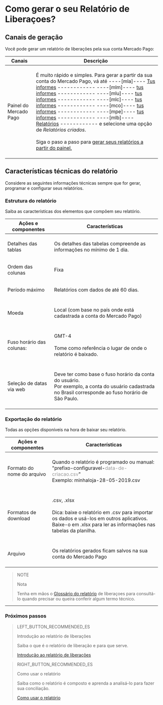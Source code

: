 # Como gerar o seu Relatório de Liberaçoes?


## Canais de geração

Você pode gerar um relatório de liberações pela sua conta Mercado Pago:

| Canais | Descrição |
| ------- | ----------- |
| Painel do Mercado Pago | <br/>É muito rápido e simples. Para gerar a partir da sua conta do Mercado Pago, vá até ----[mla]---- [Tus informes](https://www.mercadopago.com.ar/movements) ------------ ----[mlm]---- [tus informes](https://www.mercadopago.com.mx/movements) ------------ ----[mlu]---- [tus informes](https://www.mercadopago.com.uy/movements) ------------ ----[mlc]---- [tus informes](https://www.mercadopago.cl/movements) ------------ ----[mco]---- [tus informes](https://www.mercadopago.com.co/movements) ------------ ----[mpe]---- [tus informes](https://www.mercadopago.com.pe/movements) ------------ ----[mlb]---- [Relatórios](https://www.mercadopago.com.br/movements) ------------ e selecione uma opção de *Relatórios criados*.<br/><br/>Siga o paso a paso para [gerar seus relatórios a partir do painel.](https://www.mercadopago.com.ar/developers/es/guides/manage-account/reports/released-money/panel/)<br/><br/> |

## Características técnicas do relatório

Considere as seguintes informações técnicas sempre que for gerar, programar e configurar seus relatórios.


### Estrutura do relatório

Saiba as características dos elementos que compõem seu relatório.


| Ações e componentes | Características |
| ------------ |	--------    |
| Detalhes das tablas | <br/>Os detalhes das tabelas compreende as informações no mínimo de 1 dia. <br/> <br/>  |
| Ordem das colunas |<br/> Fixa <br/> <br/> |
| Período máximo | <br/> Relatórios com dados de até 60 dias. <br/> <br/> |
| Moeda | <br/> Local (com base no país onde está cadastrada a conta do Mercado Pago) <br/> <br/> |
| Fuso horário das colunas: | <br/> GMT-4 <br/> <br/> Tome como referência o lugar de onde o relatório é baixado. <br/> <br/> |
| Seleção de datas via web | <br/> Deve ter como base o fuso horário da conta do usuário. <br/>Por exemplo, a conta do usuário cadastrada no Brasil corresponde ao fuso horário de São Paulo. <br/> <br/> |


### Exportação do relatório

Todas as opções disponíveis na hora de baixar seu relatório.

| Ações e componentes | Características |
| ------------ |	--------    |
| Formato do nome do arquivo | <br/>Quando o relatório é programado ou manual:<br/> "prefixo-configuravel-<span style='color:#999999;'>data-de-criacao.csv</span>" <br/> Exemplo: minhaloja-28-05-2019.csv <br/><br/> |
| Formatos de download | <br/>.csv, .xlsx <br/><br/>Dica: baixe o relatório em .csv para importar os dados e usá-los em outros aplicativos. Baixe-o em .xlsx para ler as informações nas tabelas da planilha. <br/><br/> |
| Arquivo | <br/>Os relatórios gerados ficam salvos na sua conta do Mercado Pago<br/><br/> |


> NOTE
>
> Nota
>
> Tenha em mãos o [Glossário do relatório](https://www.mercadopago.com.br/developers/es/guides/manage-account/reports/released-money/glossary/) de liberaçoes para consultá-lo quando precisar ou queira conferir algum termo técnico.

<hr/>

### Próximos passos

> LEFT_BUTTON_RECOMMENDED_ES
>
> Introdução ao relatório de liberações 
>
> Saiba o que é o relatório de liberação e para que serve.
>
> [Introdução ao relatório de liberações](https://www.mercadopago.com.ar/developers/es/guides/manage-account/reports/released-money/introduction/)

> RIGHT_BUTTON_RECOMMENDED_ES
>
> Como usar o relatório
>
> Saiba como o relatório é composto e aprenda a analisá-lo para fazer sua conciliação. 
>
> [Como usar o relatório](https://www.mercadopago.com.ar/developers/es/guides/manage-account/reports/released-money/how-to-use/)

